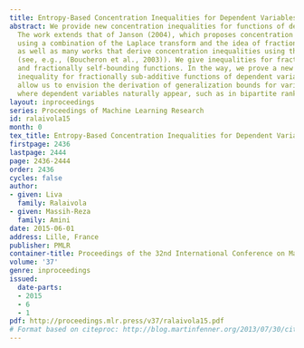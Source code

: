 ```yaml
---
title: Entropy-Based Concentration Inequalities for Dependent Variables
abstract: We provide new concentration inequalities for functions of dependent variables.
  The work extends that of Janson (2004), which proposes concentration inequalities
  using a combination of the Laplace transform and the idea of fractional graph coloring,
  as well as many works that derive concentration inequalities using the entropy method
  (see, e.g., (Boucheron et al., 2003)). We give inequalities for fractionally sub-additive
  and fractionally self-bounding functions. In the way, we prove a new Talagrand concentration
  inequality for fractionally sub-additive functions of dependent variables. The results
  allow us to envision the derivation of generalization bounds for various applications
  where dependent variables naturally appear, such as in bipartite ranking.
layout: inproceedings
series: Proceedings of Machine Learning Research
id: ralaivola15
month: 0
tex_title: Entropy-Based Concentration Inequalities for Dependent Variables
firstpage: 2436
lastpage: 2444
page: 2436-2444
order: 2436
cycles: false
author:
- given: Liva
  family: Ralaivola
- given: Massih-Reza
  family: Amini
date: 2015-06-01
address: Lille, France
publisher: PMLR
container-title: Proceedings of the 32nd International Conference on Machine Learning
volume: '37'
genre: inproceedings
issued:
  date-parts:
  - 2015
  - 6
  - 1
pdf: http://proceedings.mlr.press/v37/ralaivola15.pdf
# Format based on citeproc: http://blog.martinfenner.org/2013/07/30/citeproc-yaml-for-bibliographies/
---
```

